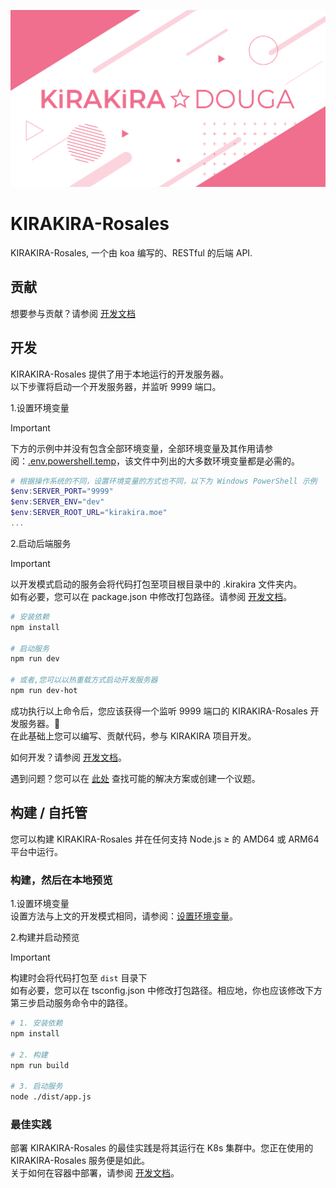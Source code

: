 ![Cover](ɹəʌoɔ.svg)

# KIRAKIRA-Rosales
KIRAKIRA-Rosales, 一个由 koa 编写的、RESTful 的后端 API.

## 贡献
想要参与贡献？请参阅 [开发文档](https://github.com/KIRAKIRA-DOUGA/KIRAKIRA-Rosales/tree/develop/docs)

## 开发
KIRAKIRA-Rosales 提供了用于本地运行的开发服务器。  
以下步骤将启动一个开发服务器，并监听 9999 端口。

1.设置环境变量
> [!IMPORTANT]    
> 下方的示例中并没有包含全部环境变量，全部环境变量及其作用请参阅：[.env.powershell.temp](https://github.com/KIRAKIRA-DOUGA/KIRAKIRA-Rosales/blob/develop/.env.powershell.temp)，该文件中列出的大多数环境变量都是必需的。  
```powershell
# 根据操作系统的不同，设置环境变量的方式也不同，以下为 Windows PowerShell 示例
$env:SERVER_PORT="9999"
$env:SERVER_ENV="dev"
$env:SERVER_ROOT_URL="kirakira.moe"
...
```
2.启动后端服务
> [!IMPORTANT]    
> 以开发模式启动的服务会将代码打包至项目根目录中的 .kirakira 文件夹内。  
> 如有必要，您可以在 package.json 中修改打包路径。请参阅 [开发文档](https://github.com/KIRAKIRA-DOUGA/KIRAKIRA-Rosales/tree/develop/docs)。
```sh
# 安装依赖
npm install

# 启动服务
npm run dev

# 或者,您可以以热重载方式启动开发服务器
npm run dev-hot
```
成功执行以上命令后，您应该获得一个监听 9999 端口的 KIRAKIRA-Rosales 开发服务器。🎉  
在此基础上您可以编写、贡献代码，参与 KIRAKIRA 项目开发。  

如何开发？请参阅 [开发文档](https://github.com/KIRAKIRA-DOUGA/KIRAKIRA-Rosales/tree/develop/docs)。

遇到问题？您可以在 [此处](https://github.com/KIRAKIRA-DOUGA/KIRAKIRA-Rosales/issues) 查找可能的解决方案或创建一个议题。

## 构建 / 自托管
您可以构建 KIRAKIRA-Rosales 并在任何支持 Node.js ≥  的 AMD64 或 ARM64 平台中运行。

### 构建，然后在本地预览
1.设置环境变量  
设置方法与上文的开发模式相同，请参阅：[设置环境变量](https://github.com/KIRAKIRA-DOUGA/KIRAKIRA-Cerasus?tab=readme-ov-file#开发)。  

2.构建并启动预览
> [!IMPORTANT]  
> 构建时会将代码打包至 `dist` 目录下  
> 如有必要，您可以在 tsconfig.json 中修改打包路径。相应地，你也应该修改下方第三步启动服务命令中的路径。
```sh
# 1. 安装依赖
npm install

# 2. 构建
npm run build

# 3. 启动服务
node ./dist/app.js
```

### 最佳实践
部署 KIRAKIRA-Rosales 的最佳实践是将其运行在 K8s 集群中。您正在使用的 KIRAKIRA-Rosales 服务便是如此。  
关于如何在容器中部署，请参阅 [开发文档](https://github.com/KIRAKIRA-DOUGA/KIRAKIRA-Rosales/tree/develop/docs)。
